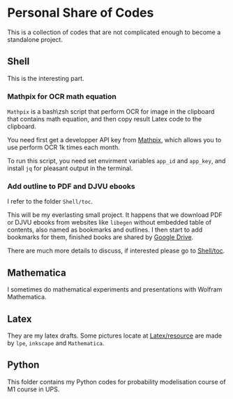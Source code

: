 # Personal Share of Codes

This is a collection of codes that are not complicated enough to become a standalone project.

## Shell

This is the interesting part.

### Mathpix for OCR math equation

`Mathpix` is a bash\zsh script that perform OCR for image in the clipboard that contains math equation, and then copy result Latex code to the clipboard.

You need first get a developper API key from [Mathpix](https://accounts.mathpix.com/login?return_to=%2Focr-api), which allows you to use perform OCR 1k times each month.

To run this script, you need set envirment variables `app_id` and `app_key`, and install `jq` for pleasant output in the terminal.

### Add outline to PDF and DJVU ebooks

I refer to the folder `Shell/toc`.

This will be my everlasting small project. It happens that we download PDF or DJVU ebooks from websites like `libegen` without embedded table of contents, also named as bookmarks and outlines. I then start to add bookmarks for them, finished books are shared by [Google Drive](https://drive.google.com/drive/folders/1O279emuW9Z1LGmQ94fbRYfjZoxT8bpwU?usp=sharing).

There are much more details to discuss, if interested please go to [Shell/toc](Shell/toc). 

## Mathematica

I sometimes do mathematical experiments and presentations with Wolfram Mathematica.

## Latex

They are my latex drafts. Some pictures locate at [Latex/resource](Latex/resource) are made by `lpe`, `inkscape` and `Mathematica`.

## Python

This folder contains my Python codes for probability modelisation course of M1 course in UPS.
